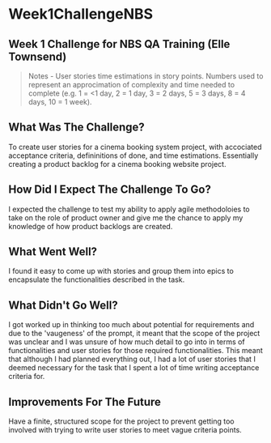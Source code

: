 # Week1ChallengeNBS
Week 1 Challenge for NBS QA Training (Elle Townsend)
---

> Notes - User stories time estimations in story points. Numbers used to represent an approcimation of complexity and time needed to complete (e.g. 1 = <1 day, 2 = 1 day, 3 = 2 days, 5 = 3 days, 8 = 4 days, 10 = 1 week).

## What Was The Challenge?

To create user stories for a cinema booking system project, with accociated acceptance criteria, defininitions of done, and time estimations. Essentially creating a product backlog for a cinema booking website project.

## How Did I Expect The Challenge To Go?

I expected the challenge to test my ability to apply agile methodoloies to take on the role of product owner and give me the chance to apply my knowledge of how product backlogs are created.

## What Went Well?

I found it easy to come up with stories and group them into epics to encapsulate the functionalities described in the task.

## What Didn't Go Well?

I got worked up in thinking too much about potential for requirements and due to the 'vaugeness' of the prompt, it meant that the scope of the project was unclear and I was unsure of how much detail to go into in terms of functionalities and user stories for those required functionalities. This meant that although I had planned everything out, I had a lot of user stories that I deemed necessary for the task that I spent a lot of time writing acceptance criteria for.

## Improvements For The Future

Have a finite, structured scope for the project to prevent getting too involved with trying to write user stories to meet vague criteria points. 
